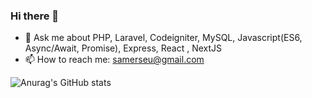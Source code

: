 ### Hi there 👋
- 💬 Ask me about PHP, Laravel, Codeigniter, MySQL, Javascript(ES6, Async/Await, Promise), Express, React , NextJS
- 📫 How to reach me: samerseu@gmail.com
 
![Anurag's GitHub stats](https://github-readme-stats.vercel.app/api?username=SarkerSarker09&show_icons=true&theme=radical)

